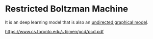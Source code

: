 # Restricted Boltzman Machine

It is an deep learning model that is also an [undirected graphical model](markov_random_fields.md).

https://www.cs.toronto.edu/~tijmen/pcd/pcd.pdf